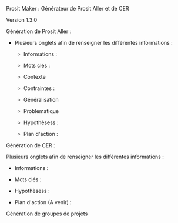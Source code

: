 Prosit Maker : Générateur de Prosit Aller et de CER

Version 1.3.0

Génération de Prosit Aller :
  
  - Plusieurs onglets afin de renseigner les différentes informations : 
    
    - Informations :
    
    - Mots clés :
    
    - Contexte
    
    - Contraintes :
    
    - Généralisation
    
    - Problématique
    
    - Hypothèsess :
    
    - Plan d'action :
      
Génération de CER :

Plusieurs onglets afin de renseigner les différentes informations : 

- Informations :

- Mots clés :

- Hypothèsess :

- Plan d'action (A venir) :

Génération de groupes de projets
